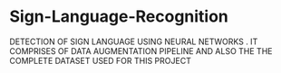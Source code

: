 # Sign-Language-Recognition

DETECTION OF SIGN LANGUAGE USING NEURAL NETWORKS . IT COMPRISES OF DATA AUGMENTATION PIPELINE AND ALSO THE THE COMPLETE DATASET USED FOR THIS PROJECT

